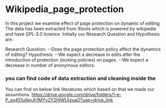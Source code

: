 # Wikipedia_page_protection
In this project we examine effect of page protection on dynamic of editing
The data has been extracted from Xtools which is powered by wikipedia and have GPL-3.0 licience.
Initially our Research Question and Hypothesis are :

Research Question: 
--Does the page protection policy affect the dynamics of editing?
Hypothesis:
--We expect a decrease in edits after the introduction of protection (locking policies) on pages.
--We expect a decrease in number of anonymous editors.

### you can find code of data extraction and cleaning inside the

You can find on below link literatures which based on that we made our assumtions.
https://drive.google.com/drive/folders/1-e-P_xo451u9pjJh1MYy2Y2HiWUjzuaO?usp=drive_link


